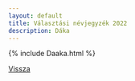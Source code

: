 ```yaml
---
layout: default
title: Választási névjegyzék 2022
description: Dáka
---
```


{% include Daaka.html %}

[Vissza](./)